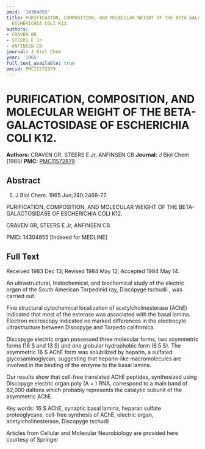 ```yaml
---
pmid: '14304855'
title: PURIFICATION, COMPOSITION, AND MOLECULAR WEIGHT OF THE BETA-GALACTOSIDASE OF
  ESCHERICHIA COLI K12.
authors:
- CRAVEN GR
- STEERS E Jr
- ANFINSEN CB
journal: J Biol Chem
year: '1965'
full_text_available: true
pmcid: PMC11572879
---
```


# PURIFICATION, COMPOSITION, AND MOLECULAR WEIGHT OF THE BETA-GALACTOSIDASE OF ESCHERICHIA COLI K12.
**Authors:** CRAVEN GR, STEERS E Jr, ANFINSEN CB
**Journal:** J Biol Chem (1965)
**PMC:** [PMC11572879](https://www.ncbi.nlm.nih.gov/pmc/articles/PMC11572879/)

## Abstract

1. J Biol Chem. 1965 Jun;240:2468-77.

PURIFICATION, COMPOSITION, AND MOLECULAR WEIGHT OF THE BETA-GALACTOSIDASE OF 
ESCHERICHIA COLI K12.

CRAVEN GR, STEERS E Jr, ANFINSEN CB.

PMID: 14304855 [Indexed for MEDLINE]

## Full Text

Received 1983 Dec 13; Revised 1984 May 12; Accepted 1984 May 14.

An ultrastructural, histochemical, and biochemical study of the electric organ of the South American Torpedinid ray, Discopyge tschudii , was carried out.

Fine structural cytochemical localization of acetylcholinesterase (AChE) indicated that most of the esterase was associated with the basal lamina. Electron microscopy indicated no marked differences in the electrocyte ultrastructure between Discopyge and Torpedo californica.

Discopyge electric organ possessed three molecular forms, two asymmetric forms (16 S and 13 S) and one globular hydrophobic form (6.5 S). The asymmetric 16 S AChE form was solubilized by heparin, a sulfated glycosaminoglycan, suggesting that heparin-like macromolecules are involved in the binding of the enzyme to the basal lamina.

Our results show that cell-free translated AChE peptides, synthesized using Discopyge electric organ poly (A + ) RNA, correspond to a main band of 62,000 daltons which probably represents the catalytic subunit of the asymmetric AChE.

Key words: 16 S AChE, synaptic basal lamina, heparan sulfate proteoglycans, cell-free synthesis of AChE, electric organ, acetylcholinesterase, Discopyge tschudii

Articles from Cellular and Molecular Neurobiology are provided here courtesy of Springer
